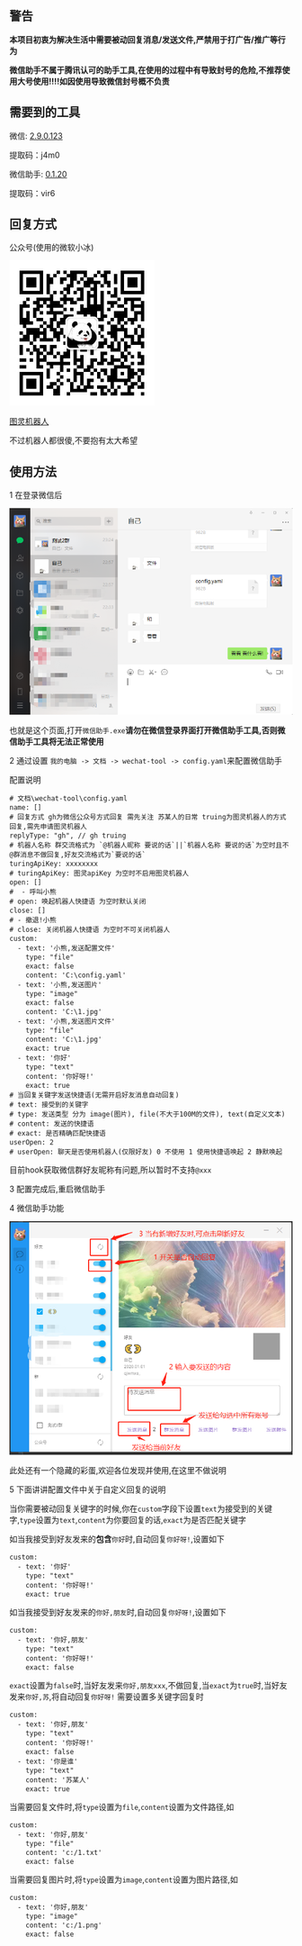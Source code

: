 ## 警告

<b>本项目初衷为解决生活中需要被动回复消息/发送文件,严禁用于打广告/推广等行为</b>

<b>微信助手不属于腾讯认可的助手工具,在使用的过程中有导致封号的危险,不推荐使用大号使用!!!!如因使用导致微信封号概不负责</b>

## 需要到的工具

微信: [2.9.0.123](https://pan.baidu.com/share/init?surl=zRJzwlZ1r8aRBeEc0lg1sw)

提取码：j4m0

微信助手: [0.1.20](https://pan.baidu.com/s/1-bjFgPO2vGMTh6uj9411Gg)

提取码：vir6

## 回复方式

公众号(使用的微软小冰)

![gh](./img/gh.jpg)

[图灵机器人](http://www.turingapi.com/)

不过机器人都很傻,不要抱有太大希望

## 使用方法

1 在登录微信后

![login](./img/1.png)

也就是这个页面,打开`微信助手.exe`<b>请勿在微信登录界面打开微信助手工具,否则微信助手工具将无法正常使用</b>

2 通过设置 `我的电脑 -> 文档 -> wechat-tool -> config.yaml`来配置微信助手

配置说明

```
# 文档\wechat-tool\config.yaml
name: []
# 回复方式 gh为微信公众号方式回复 需先关注 苏某人的日常 truing为图灵机器人的方式回复,需先申请图灵机器人
replyType: "gh", // gh truing
# 机器人名称 群交流格式为 `@机器人昵称 要说的话`||`机器人名称 要说的话`为空时且不@群消息不做回复,好友交流格式为`要说的话`
turingApiKey: xxxxxxxx
# turingApiKey: 图灵apiKey 为空时不启用图灵机器人
open: []
#  - 呼叫小熊
# open: 唤起机器人快捷语 为空时默认关闭
close: []
# - 撤退!小熊
# close: 关闭机器人快捷语 为空时不可关闭机器人
custom:
  - text: '小熊,发送配置文件'
    type: "file"
    exact: false
    content: 'C:\config.yaml'
  - text: '小熊,发送图片'
    type: "image"
    exact: false
    content: 'C:\1.jpg'
  - text: '小熊,发送图片文件'
    type: "file"
    content: 'C:\1.jpg'
    exact: true
  - text: '你好'
    type: "text"
    content: '你好呀!'
    exact: true
# 当回复关键字发送快捷语(无需开启好友消息自动回复)
# text: 接受到的关键字
# type: 发送类型 分为 image(图片), file(不大于100M的文件), text(自定义文本)
# content: 发送的快捷语
# exact: 是否精确匹配快捷语
userOpen: 2
# userOpen: 聊天是否使用机器人(仅限好友) 0 不使用 1 使用快捷语唤起 2 静默唤起
```
目前hook获取微信群好友昵称有问题,所以暂时不支持`@xxx`

3 配置完成后,重启微信助手

4 微信助手功能

![wechat-tool](./img/2.png)

此处还有一个隐藏的彩蛋,欢迎各位发现并使用,在这里不做说明

5 下面讲讲配置文件中关于自定义回复的说明

当你需要被动回复关键字的时候,你在`custom`字段下设置`text`为接受到的关键字,`type`设置为`text`,`content`为你要回复的话,`exact`为是否匹配关键字

如当我接受到好友发来的<b>包含</b>`你好`时,自动回复`你好呀!`,设置如下

```
custom:
  - text: '你好'
    type: "text"
    content: '你好呀!'
    exact: true
```

如当我接受到好友发来的`你好,朋友`时,自动回复`你好呀!`,设置如下

```
custom:
  - text: '你好,朋友'
    type: "text"
    content: '你好呀!'
    exact: false
```
`exact`设置为`false`时,当好友发来`你好,朋友xxx`,不做回复,当`exact`为`true`时,当好友发来`你好,苏`,将自动回复`你好呀!`
需要设置多关键字回复时
```
custom:
  - text: '你好,朋友'
    type: "text"
    content: '你好呀!'
    exact: false
  - text: '你是谁'
    type: "text"
    content: '苏某人'
    exact: true
```

当需要回复文件时,将`type`设置为`file`,`content`设置为文件路径,如
```
custom:
  - text: '你好,朋友'
    type: "file"
    content: 'c:/1.txt'
    exact: false
```

当需要回复图片时,将`type`设置为`image`,`content`设置为图片路径,如
```
custom:
  - text: '你好,朋友'
    type: "image"
    content: 'c:/1.png'
    exact: false
```

